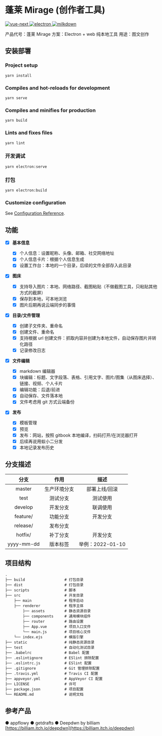 # 蓬莱 Mirage (创作者工具)

<a href="https://github.com/vuejs/vue-next">
    <img src="https://img.shields.io/badge/vue-%5E3.0.0-brightgreen" alt="vue-next">
</a>
<a href="https://github.com/electron/electron">
    <img src="https://img.shields.io/badge/electron-%5E13.0.0-brightgreen" alt="electron">
</a>
<a href="https://github.com/Saul-Mirone/milkdown">
    <img src="https://img.shields.io/badge/milkdown-%5E5.3.1-brightgreen" alt="milkdown">
</a>

产品代号：蓬莱 Mirage
方案：Electron + web 纯本地工具
用途：图文创作

## 安装部署

### Project setup

```
yarn install
```

### Compiles and hot-reloads for development

```
yarn serve
```

### Compiles and minifies for production

```
yarn build
```

### Lints and fixes files

```
yarn lint
```

### 开发调试

```
yarn electron:serve
```

### 打包

```
yarn electron:build
```

### Customize configuration

See [Configuration Reference](https://cli.vuejs.org/config/).

## 功能

- [x] **基本信息**

  - [x] 个人信息：设置昵称、头像、邮箱、社交网络地址
  - [x] 个人信息卡片：根据个人信息生成
  - [x] 设置工作台：本地的一个目录，后续的文件全部存入此目录

- [x] **图床**

  - [x] 支持导入图片：本地、网络路径、截图粘贴（不做截图工具，只粘贴其他方式的截屏）
  - [x] 保存到本地，可本地浏览
  - [x] 图片后期再说云端同步的事情

- [x] **目录/文件管理**

  - [x] 创建子文件夹、重命名
  - [x] 创建文件、重命名
  - [x] 支持根据 url 创建文件：抓取内容并创建为本地文件，自动保存图片并转化路径
  - [x] 记录修改日志

- [x] **文件编辑**

  - [x] markdown 编辑器
  - [x] 块编辑：标题、文字段落、表格、引用文字、图片/图集（从图床选择）、链接、视频、个人卡片
  - [x] 编辑功能：后退/前进
  - [x] 自动保存、文件落本地
  - [x] 文件考虑用 git 方式云端备份

- [x] **发布**
  - [x] 模板管理
  - [x] 预览
  - [x] 发布：网站，按照 gitbook 本地编译，扫码打开/在浏览器打开
  - [x] 后续再说用蚁小二分发
  - [x] 本地记录发布历史

## 分支描述

|    分支    |     作用     |       描述       |
| :--------: | :----------: | :--------------: |
|   master   | 生产环境分支 |  部署上线/回滚   |
|    test    |   测试分支   |     测试使用     |
|  develop   |   开发分支   |     联调使用     |
|  feature/  |   功能分支   |     开发分支     |
|  release/  |   发布分支   |                  |
|  hotfix/   |   补丁分支   |     开发分支     |
| yyyy-mm-dd |   版本标签   | 举例：2022-01-10 |

## 项目结构

```
.
├── build                  # 打包目录
├── dist                   # 打包目录
├── scripts                # 脚本
├── src                    # 开发目录
    ├── main               # 程序启动
    ├── renderer           # 程序主体
        ├── assets         # 静态资源目录
        ├── components     # 通用模块组件
        ├── router         # 路由设置
        ├── App.vue        # 项目入口文件
        └── main.js        # 项目核心文件
    └── index.ejs          # 模版引擎
├── static                 # 纯静态资源目录
├── test                   # 自动化测试目录
├── .babelrc               # Babel 配置
├── .eslintignore          # ESlint 排除配置
├── .eslintrc.js           # ESlint 配置
├── .gitignore             # Git 管理排除配置
├── .travis.yml            # Travis CI 配置
├── appveyor.yml           # AppVeyor CI 配置
├── LICENSE                # 许可
├── package.json           # 项目配置
└── README.md              # 说明文档
```

## 参考产品

● appflowy
● getdrafts
● Deepdwn by billiam [https://billiam.itch.io/deepdwn](https://billiam.itch.io/deepdwn)
